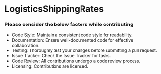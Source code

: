 # LogisticsShippingRates

### Please consider the below factors while contributing
* Code Style: Maintain a consistent code style for readability.
* Documentation: Ensure well-documented code for effective collaboration.
* Testing: Thoroughly test your changes before submitting a pull request.
* Issue Tracker: Check the Issue Tracker for tasks.
* Code Review: All contributions undergo a code review process.
* Licensing: Contributions are licensed.
